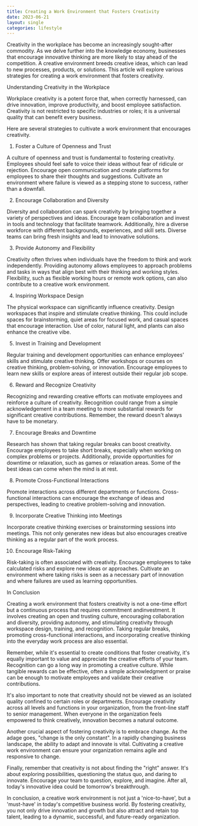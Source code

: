 ```yaml
---
title: Creating a Work Environment that Fosters Creativity
date: 2023-06-21
layout: single
categories: lifestyle
---
```

Creativity in the workplace has become an increasingly sought-after commodity. As we delve further into the knowledge economy, businesses that encourage innovative thinking are more likely to stay ahead of the competition. A creative environment breeds creative ideas, which can lead to new processes, products, or solutions. This article will explore various strategies for creating a work environment that fosters creativity.

Understanding Creativity in the Workplace

Workplace creativity is a potent force that, when correctly harnessed, can drive innovation, improve productivity, and boost employee satisfaction. Creativity is not restricted to specific industries or roles; it is a universal quality that can benefit every business.

Here are several strategies to cultivate a work environment that encourages creativity.

1. Foster a Culture of Openness and Trust

A culture of openness and trust is fundamental to fostering creativity. Employees should feel safe to voice their ideas without fear of ridicule or rejection. Encourage open communication and create platforms for employees to share their thoughts and suggestions. Cultivate an environment where failure is viewed as a stepping stone to success, rather than a downfall.

2. Encourage Collaboration and Diversity

Diversity and collaboration can spark creativity by bringing together a variety of perspectives and ideas. Encourage team collaboration and invest in tools and technology that facilitate teamwork. Additionally, hire a diverse workforce with different backgrounds, experiences, and skill sets. Diverse teams can bring fresh insights and lead to innovative solutions.

3. Provide Autonomy and Flexibility

Creativity often thrives when individuals have the freedom to think and work independently. Providing autonomy allows employees to approach problems and tasks in ways that align best with their thinking and working styles. Flexibility, such as flexible working hours or remote work options, can also contribute to a creative work environment.

4. Inspiring Workspace Design

The physical workspace can significantly influence creativity. Design workspaces that inspire and stimulate creative thinking. This could include spaces for brainstorming, quiet areas for focused work, and casual spaces that encourage interaction. Use of color, natural light, and plants can also enhance the creative vibe.

5. Invest in Training and Development

Regular training and development opportunities can enhance employees' skills and stimulate creative thinking. Offer workshops or courses on creative thinking, problem-solving, or innovation. Encourage employees to learn new skills or explore areas of interest outside their regular job scope.

6. Reward and Recognize Creativity

Recognizing and rewarding creative efforts can motivate employees and reinforce a culture of creativity. Recognition could range from a simple acknowledgement in a team meeting to more substantial rewards for significant creative contributions. Remember, the reward doesn't always have to be monetary.

7. Encourage Breaks and Downtime

Research has shown that taking regular breaks can boost creativity. Encourage employees to take short breaks, especially when working on complex problems or projects. Additionally, provide opportunities for downtime or relaxation, such as games or relaxation areas. Some of the best ideas can come when the mind is at rest.

8. Promote Cross-Functional Interactions

Promote interactions across different departments or functions. Cross-functional interactions can encourage the exchange of ideas and perspectives, leading to creative problem-solving and innovation.

9. Incorporate Creative Thinking into Meetings

Incorporate creative thinking exercises or brainstorming sessions into meetings. This not only generates new ideas but also encourages creative thinking as a regular part of the work process.

10. Encourage Risk-Taking

Risk-taking is often associated with creativity. Encourage employees to take calculated risks and explore new ideas or approaches. Cultivate an environment where taking risks is seen as a necessary part of innovation and where failures are used as learning opportunities.

In Conclusion

Creating a work environment that fosters creativity is not a one-time effort but a continuous process that requires commitment andinvestment. It involves creating an open and trusting culture, encouraging collaboration and diversity, providing autonomy, and stimulating creativity through workspace design, training, and recognition. Taking regular breaks, promoting cross-functional interactions, and incorporating creative thinking into the everyday work process are also essential.

Remember, while it's essential to create conditions that foster creativity, it's equally important to value and appreciate the creative efforts of your team. Recognition can go a long way in promoting a creative culture. While tangible rewards can be effective, often a simple acknowledgment or praise can be enough to motivate employees and validate their creative contributions.

It's also important to note that creativity should not be viewed as an isolated quality confined to certain roles or departments. Encourage creativity across all levels and functions in your organization, from the front-line staff to senior management. When everyone in the organization feels empowered to think creatively, innovation becomes a natural outcome.

Another crucial aspect of fostering creativity is to embrace change. As the adage goes, "change is the only constant". In a rapidly changing business landscape, the ability to adapt and innovate is vital. Cultivating a creative work environment can ensure your organization remains agile and responsive to change.

Finally, remember that creativity is not about finding the "right" answer. It's about exploring possibilities, questioning the status quo, and daring to innovate. Encourage your team to question, explore, and imagine. After all, today's innovative idea could be tomorrow's breakthrough.

In conclusion, a creative work environment is not just a 'nice-to-have', but a 'must-have' in today's competitive business world. By fostering creativity, you not only drive innovation and growth but also attract and retain top talent, leading to a dynamic, successful, and future-ready organization.